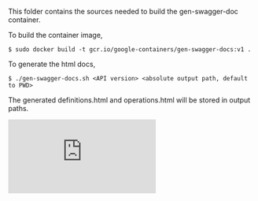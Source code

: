 This folder contains the sources needed to build the gen-swagger-doc container.

To build the container image, 

```
$ sudo docker build -t gcr.io/google-containers/gen-swagger-docs:v1 .
```

To generate the html docs,

```
$ ./gen-swagger-docs.sh <API version> <absolute output path, default to PWD>
```

The generated definitions.html and operations.html will be stored in output paths.


[![Analytics](https://kubernetes-site.appspot.com/UA-36037335-10/GitHub/hack/gen-swagger-doc/README.md?pixel)]()
